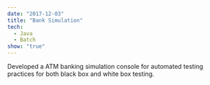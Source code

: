 ```yaml
---
date: "2017-12-03"
title: "Bank Simulation"
tech:
  - Java
  - Batch
show: "true"
---
```


Developed a ATM banking simulation console for automated testing practices for both black box and white box testing.
